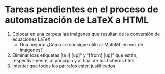 # Tareas pendientes en el proceso de automatización de LaTeX a HTML

1. Colocar en una carpeta las imágenes que resultan de la conversión de ecuaciones LaTeX
   * Una mejora: ¿Cómo se consigue utilizar MathML en vez de imágenes?
2. Eliminar loas etiquetas [tail] [up]" y "[front] [up]" que están, respectivamente, al principio y al final de los ficheros html. 
3. Intentar que todos los párrafos estén justificados
